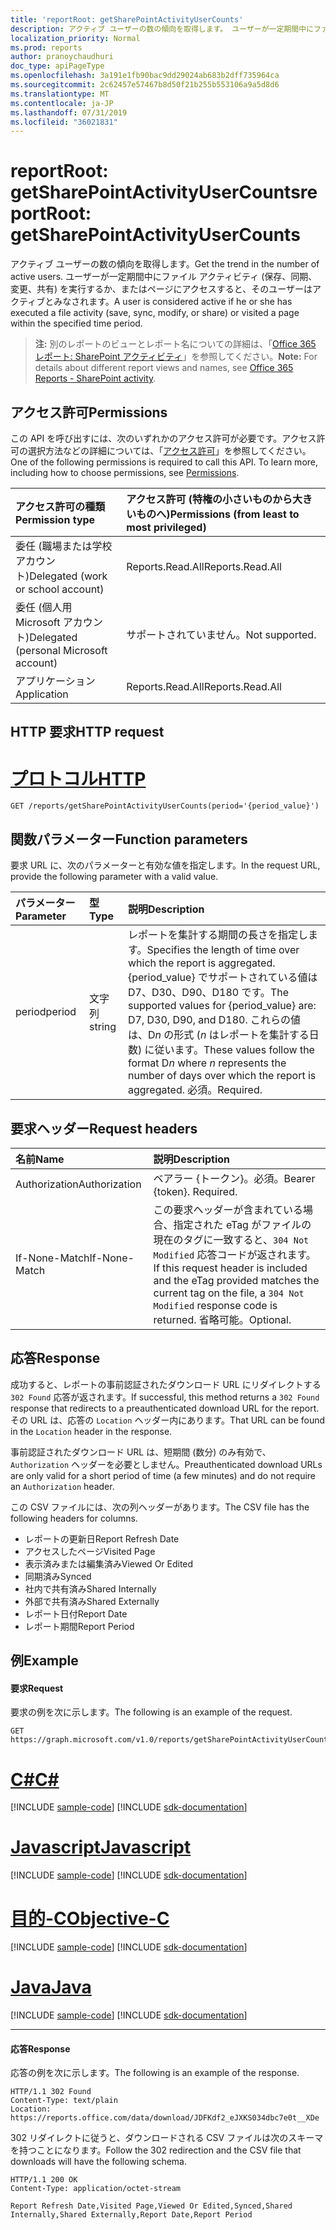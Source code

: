 ```yaml
---
title: 'reportRoot: getSharePointActivityUserCounts'
description: アクティブ ユーザーの数の傾向を取得します。 ユーザーが一定期間中にファイル アクティビティ (保存、同期、変更、共有) を実行するか、またはページにアクセスすると、そのユーザーはアクティブとみなされます。
localization_priority: Normal
ms.prod: reports
author: pranoychaudhuri
doc_type: apiPageType
ms.openlocfilehash: 3a191e1fb90bac9dd29024ab683b2dff735964ca
ms.sourcegitcommit: 2c62457e57467b8d50f21b255b553106a9a5d8d6
ms.translationtype: MT
ms.contentlocale: ja-JP
ms.lasthandoff: 07/31/2019
ms.locfileid: "36021831"
---
```

# <a name="reportroot-getsharepointactivityusercounts"></a><span data-ttu-id="f3e72-104">reportRoot: getSharePointActivityUserCounts</span><span class="sxs-lookup"><span data-stu-id="f3e72-104">reportRoot: getSharePointActivityUserCounts</span></span>

<span data-ttu-id="f3e72-105">アクティブ ユーザーの数の傾向を取得します。</span><span class="sxs-lookup"><span data-stu-id="f3e72-105">Get the trend in the number of active users.</span></span> <span data-ttu-id="f3e72-106">ユーザーが一定期間中にファイル アクティビティ (保存、同期、変更、共有) を実行するか、またはページにアクセスすると、そのユーザーはアクティブとみなされます。</span><span class="sxs-lookup"><span data-stu-id="f3e72-106">A user is considered active if he or she has executed a file activity (save, sync, modify, or share) or visited a page within the specified time period.</span></span>

> <span data-ttu-id="f3e72-107">**注:** 別のレポートのビューとレポート名についての詳細は、「[Office 365 レポート: SharePoint アクティビティ](https://support.office.com/client/SharePoint-activity-a91c958f-1279-499d-9959-12f0de08dc8f)」を参照してください。</span><span class="sxs-lookup"><span data-stu-id="f3e72-107">**Note:** For details about different report views and names, see [Office 365 Reports - SharePoint activity](https://support.office.com/client/SharePoint-activity-a91c958f-1279-499d-9959-12f0de08dc8f).</span></span>

## <a name="permissions"></a><span data-ttu-id="f3e72-108">アクセス許可</span><span class="sxs-lookup"><span data-stu-id="f3e72-108">Permissions</span></span>

<span data-ttu-id="f3e72-p103">この API を呼び出すには、次のいずれかのアクセス許可が必要です。アクセス許可の選択方法などの詳細については、「[アクセス許可](/graph/permissions-reference)」を参照してください。</span><span class="sxs-lookup"><span data-stu-id="f3e72-p103">One of the following permissions is required to call this API. To learn more, including how to choose permissions, see [Permissions](/graph/permissions-reference).</span></span>

| <span data-ttu-id="f3e72-111">アクセス許可の種類</span><span class="sxs-lookup"><span data-stu-id="f3e72-111">Permission type</span></span>                        | <span data-ttu-id="f3e72-112">アクセス許可 (特権の小さいものから大きいものへ)</span><span class="sxs-lookup"><span data-stu-id="f3e72-112">Permissions (from least to most privileged)</span></span> |
| :------------------------------------- | :--------------------------------------- |
| <span data-ttu-id="f3e72-113">委任 (職場または学校アカウント)</span><span class="sxs-lookup"><span data-stu-id="f3e72-113">Delegated (work or school account)</span></span>     | <span data-ttu-id="f3e72-114">Reports.Read.All</span><span class="sxs-lookup"><span data-stu-id="f3e72-114">Reports.Read.All</span></span>                         |
| <span data-ttu-id="f3e72-115">委任 (個人用 Microsoft アカウント)</span><span class="sxs-lookup"><span data-stu-id="f3e72-115">Delegated (personal Microsoft account)</span></span> | <span data-ttu-id="f3e72-116">サポートされていません。</span><span class="sxs-lookup"><span data-stu-id="f3e72-116">Not supported.</span></span>                           |
| <span data-ttu-id="f3e72-117">アプリケーション</span><span class="sxs-lookup"><span data-stu-id="f3e72-117">Application</span></span>                            | <span data-ttu-id="f3e72-118">Reports.Read.All</span><span class="sxs-lookup"><span data-stu-id="f3e72-118">Reports.Read.All</span></span>                         |

## <a name="http-request"></a><span data-ttu-id="f3e72-119">HTTP 要求</span><span class="sxs-lookup"><span data-stu-id="f3e72-119">HTTP request</span></span>


# <a name="httptabhttp"></a>[<span data-ttu-id="f3e72-120">プロトコル</span><span class="sxs-lookup"><span data-stu-id="f3e72-120">HTTP</span></span>](#tab/http)
<!-- { "blockType": "ignored" } --> 

```http
GET /reports/getSharePointActivityUserCounts(period='{period_value}')
```

## <a name="function-parameters"></a><span data-ttu-id="f3e72-121">関数パラメーター</span><span class="sxs-lookup"><span data-stu-id="f3e72-121">Function parameters</span></span>

<span data-ttu-id="f3e72-122">要求 URL に、次のパラメーターと有効な値を指定します。</span><span class="sxs-lookup"><span data-stu-id="f3e72-122">In the request URL, provide the following parameter with a valid value.</span></span>

| <span data-ttu-id="f3e72-123">パラメーター</span><span class="sxs-lookup"><span data-stu-id="f3e72-123">Parameter</span></span> | <span data-ttu-id="f3e72-124">型</span><span class="sxs-lookup"><span data-stu-id="f3e72-124">Type</span></span>   | <span data-ttu-id="f3e72-125">説明</span><span class="sxs-lookup"><span data-stu-id="f3e72-125">Description</span></span>                              |
| :-------- | :----- | :--------------------------------------- |
| <span data-ttu-id="f3e72-126">period</span><span class="sxs-lookup"><span data-stu-id="f3e72-126">period</span></span>    | <span data-ttu-id="f3e72-127">文字列</span><span class="sxs-lookup"><span data-stu-id="f3e72-127">string</span></span> | <span data-ttu-id="f3e72-128">レポートを集計する期間の長さを指定します。</span><span class="sxs-lookup"><span data-stu-id="f3e72-128">Specifies the length of time over which the report is aggregated.</span></span> <span data-ttu-id="f3e72-129">{period_value} でサポートされている値は D7、D30、D90、D180 です。</span><span class="sxs-lookup"><span data-stu-id="f3e72-129">The supported values for {period_value} are: D7, D30, D90, and D180.</span></span> <span data-ttu-id="f3e72-130">これらの値は、D*n* の形式 (*n* はレポートを集計する日数) に従います。</span><span class="sxs-lookup"><span data-stu-id="f3e72-130">These values follow the format D*n* where *n* represents the number of days over which the report is aggregated.</span></span> <span data-ttu-id="f3e72-131">必須。</span><span class="sxs-lookup"><span data-stu-id="f3e72-131">Required.</span></span> |

## <a name="request-headers"></a><span data-ttu-id="f3e72-132">要求ヘッダー</span><span class="sxs-lookup"><span data-stu-id="f3e72-132">Request headers</span></span>

| <span data-ttu-id="f3e72-133">名前</span><span class="sxs-lookup"><span data-stu-id="f3e72-133">Name</span></span>          | <span data-ttu-id="f3e72-134">説明</span><span class="sxs-lookup"><span data-stu-id="f3e72-134">Description</span></span>                              |
| :------------ | :--------------------------------------- |
| <span data-ttu-id="f3e72-135">Authorization</span><span class="sxs-lookup"><span data-stu-id="f3e72-135">Authorization</span></span> | <span data-ttu-id="f3e72-p105">ベアラー {トークン}。必須。</span><span class="sxs-lookup"><span data-stu-id="f3e72-p105">Bearer {token}. Required.</span></span>                |
| <span data-ttu-id="f3e72-138">If-None-Match</span><span class="sxs-lookup"><span data-stu-id="f3e72-138">If-None-Match</span></span> | <span data-ttu-id="f3e72-139">この要求ヘッダーが含まれている場合、指定された eTag がファイルの現在のタグに一致すると、`304 Not Modified` 応答コードが返されます。</span><span class="sxs-lookup"><span data-stu-id="f3e72-139">If this request header is included and the eTag provided matches the current tag on the file, a `304 Not Modified` response code is returned.</span></span> <span data-ttu-id="f3e72-140">省略可能。</span><span class="sxs-lookup"><span data-stu-id="f3e72-140">Optional.</span></span> |

## <a name="response"></a><span data-ttu-id="f3e72-141">応答</span><span class="sxs-lookup"><span data-stu-id="f3e72-141">Response</span></span>

<span data-ttu-id="f3e72-142">成功すると、レポートの事前認証されたダウンロード URL にリダイレクトする `302 Found` 応答が返されます。</span><span class="sxs-lookup"><span data-stu-id="f3e72-142">If successful, this method returns a `302 Found` response that redirects to a preauthenticated download URL for the report.</span></span> <span data-ttu-id="f3e72-143">その URL は、応答の `Location` ヘッダー内にあります。</span><span class="sxs-lookup"><span data-stu-id="f3e72-143">That URL can be found in the `Location` header in the response.</span></span>

<span data-ttu-id="f3e72-144">事前認証されたダウンロード URL は、短期間 (数分) のみ有効で、`Authorization` ヘッダーを必要としません。</span><span class="sxs-lookup"><span data-stu-id="f3e72-144">Preauthenticated download URLs are only valid for a short period of time (a few minutes) and do not require an `Authorization` header.</span></span>

<span data-ttu-id="f3e72-145">この CSV ファイルには、次の列ヘッダーがあります。</span><span class="sxs-lookup"><span data-stu-id="f3e72-145">The CSV file has the following headers for columns.</span></span>

- <span data-ttu-id="f3e72-146">レポートの更新日</span><span class="sxs-lookup"><span data-stu-id="f3e72-146">Report Refresh Date</span></span>
- <span data-ttu-id="f3e72-147">アクセスしたページ</span><span class="sxs-lookup"><span data-stu-id="f3e72-147">Visited Page</span></span>
- <span data-ttu-id="f3e72-148">表示済みまたは編集済み</span><span class="sxs-lookup"><span data-stu-id="f3e72-148">Viewed Or Edited</span></span>
- <span data-ttu-id="f3e72-149">同期済み</span><span class="sxs-lookup"><span data-stu-id="f3e72-149">Synced</span></span>
- <span data-ttu-id="f3e72-150">社内で共有済み</span><span class="sxs-lookup"><span data-stu-id="f3e72-150">Shared Internally</span></span>
- <span data-ttu-id="f3e72-151">外部で共有済み</span><span class="sxs-lookup"><span data-stu-id="f3e72-151">Shared Externally</span></span>
- <span data-ttu-id="f3e72-152">レポート日付</span><span class="sxs-lookup"><span data-stu-id="f3e72-152">Report Date</span></span>
- <span data-ttu-id="f3e72-153">レポート期間</span><span class="sxs-lookup"><span data-stu-id="f3e72-153">Report Period</span></span>

## <a name="example"></a><span data-ttu-id="f3e72-154">例</span><span class="sxs-lookup"><span data-stu-id="f3e72-154">Example</span></span>

#### <a name="request"></a><span data-ttu-id="f3e72-155">要求</span><span class="sxs-lookup"><span data-stu-id="f3e72-155">Request</span></span>

<span data-ttu-id="f3e72-156">要求の例を次に示します。</span><span class="sxs-lookup"><span data-stu-id="f3e72-156">The following is an example of the request.</span></span>

<!--{
  "blockType": "request",
  "isComposable": true,
  "name": "reportroot_getsharepointactivityusercounts"
}-->

```http
GET https://graph.microsoft.com/v1.0/reports/getSharePointActivityUserCounts(period='D7')
```
# <a name="ctabcsharp"></a>[<span data-ttu-id="f3e72-157">C#</span><span class="sxs-lookup"><span data-stu-id="f3e72-157">C#</span></span>](#tab/csharp)
[!INCLUDE [sample-code](../includes/snippets/csharp/reportroot-getsharepointactivityusercounts-csharp-snippets.md)]
[!INCLUDE [sdk-documentation](../includes/snippets/snippets-sdk-documentation-link.md)]

# <a name="javascripttabjavascript"></a>[<span data-ttu-id="f3e72-158">Javascript</span><span class="sxs-lookup"><span data-stu-id="f3e72-158">Javascript</span></span>](#tab/javascript)
[!INCLUDE [sample-code](../includes/snippets/javascript/reportroot-getsharepointactivityusercounts-javascript-snippets.md)]
[!INCLUDE [sdk-documentation](../includes/snippets/snippets-sdk-documentation-link.md)]

# <a name="objective-ctabobjc"></a>[<span data-ttu-id="f3e72-159">目的-C</span><span class="sxs-lookup"><span data-stu-id="f3e72-159">Objective-C</span></span>](#tab/objc)
[!INCLUDE [sample-code](../includes/snippets/objc/reportroot-getsharepointactivityusercounts-objc-snippets.md)]
[!INCLUDE [sdk-documentation](../includes/snippets/snippets-sdk-documentation-link.md)]

# <a name="javatabjava"></a>[<span data-ttu-id="f3e72-160">Java</span><span class="sxs-lookup"><span data-stu-id="f3e72-160">Java</span></span>](#tab/java)
[!INCLUDE [sample-code](../includes/snippets/java/reportroot-getsharepointactivityusercounts-java-snippets.md)]
[!INCLUDE [sdk-documentation](../includes/snippets/snippets-sdk-documentation-link.md)]

---


#### <a name="response"></a><span data-ttu-id="f3e72-161">応答</span><span class="sxs-lookup"><span data-stu-id="f3e72-161">Response</span></span>

<span data-ttu-id="f3e72-162">応答の例を次に示します。</span><span class="sxs-lookup"><span data-stu-id="f3e72-162">The following is an example of the response.</span></span>

<!-- {
  "blockType": "response",
  "truncated": true,
  "@odata.type": "microsoft.graph.report"
} -->

```http
HTTP/1.1 302 Found
Content-Type: text/plain
Location: https://reports.office.com/data/download/JDFKdf2_eJXKS034dbc7e0t__XDe
```

<span data-ttu-id="f3e72-163">302 リダイレクトに従うと、ダウンロードされる CSV ファイルは次のスキーマを持つことになります。</span><span class="sxs-lookup"><span data-stu-id="f3e72-163">Follow the 302 redirection and the CSV file that downloads will have the following schema.</span></span>

<!-- { "blockType": "ignored" } --> 

```http
HTTP/1.1 200 OK
Content-Type: application/octet-stream

Report Refresh Date,Visited Page,Viewed Or Edited,Synced,Shared Internally,Shared Externally,Report Date,Report Period
```
<!-- uuid: 8fcb5dbc-d5aa-4681-8e31-b001d5168d79 
2015-10-25 14:57:30 UTC -->
<!-- {
  "type": "#page.annotation",
  "description": "Example",
  "keywords": "",
  "section": "documentation",
  "tocPath": "",
  "suppressions": [
  ]
}-->
